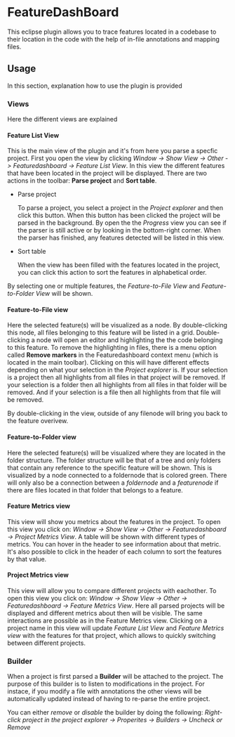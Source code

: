 # FeatureDashBoard
This eclipse plugin allows you to trace features located in a codebase to their location in the code with the help of in-file annotations and mapping files.

## Usage
In this section, explanation how to use the plugin is provided

### Views
Here the different views are explained

#### Feature List View
This is the main view of the plugin and it's from here you parse a specfic project. First you open the view by clicking *Window -> Show View -> Other -> Featuredashboard -> Feature List View*. In this view the different features that have been located in the project will be displayed. There are two actions in the toolbar: **Parse project** and **Sort table**. 
* Parse project

   To parse a project, you select a project in the *Project explorer* and then click this button. When this button has been clicked the project will be parsed in the background. By open the the   *Progress* view you can see if the parser is still active or by looking in the bottom-right corner. When the parser has finished, any features detected will be listed in this view.
   
* Sort table

   When the view has been filled with the features located in the project, you can click this action to sort the features in alphabetical order. 

By selecting one or multiple features, the *Feature-to-File View* and *Feature-to-Folder View* will be shown.

#### Feature-to-File view
Here the selected feature(s) will be visualized as a node. By double-clicking this node, all files belonging to this feature will be listed in a grid. Double-clicking a node will open an editor and highlighting the the code belonging to this feature. To remove the highlighting in files, there is a menu option called **Remove markers** in the Featuredashboard context menu (which is located in the main toolbar). Clicking on this will have different effects depending on what your selection in the *Project explorer* is. If your selection is a project then all highlights from all files in that project will be removed. If your selection is a folder then all highlights from all files in that folder will be removed. And if your selection is a file then all highlights from that file will be removed. 

By double-clicking in the view, outside of any filenode will bring you back to the feature overivew.

#### Feature-to-Folder view 
Here the selected feature(s) will be visualized where they are located in the folder structure. The folder structure will be that of a tree and only folders that contain any reference to the specific feature will be shown. This is visualized by a node connected to a foldernode that is colored green. There will only also be a connection between a *foldernode* and a *featurenode* if there are files located in that folder that belongs to a feature. 

#### Feature Metrics view 
This view will show you metrics about the features in the project. To open this view you click on: *Window -> Show View -> Other -> Featuredashboard -> Project Metrics View*. A table will be shown with different types of metrics. You can hover in the header to see information about that metric. It's also possible to click in the header of each column to sort the features by that value.

#### Project Metrics view
This view will allow you to compare different projects with eachother. To open this view you click on: *Window -> Show View -> Other -> Featuredashboard -> Feature Metrics View*. Here all parsed projects will be displayed and different metrics about then will be visible. The same interactions are possible as in the Feature Metrics view. Clicking on a project name in this view will update *Feature List View* and *Feature Metrics view* with the features for that project, which allows to quickly switching between different projects.  
   

### Builder
When a project is first parsed a **Builder** will be attached to the project. The purpose of this builder is to listen to modifications in the project. For instace, if you modify a file with annotations the other views will be automatically updated instead of having to re-parse the entire project.

You can either *remove* or *disable* the builder by doing the following: *Right-click project in the project explorer -> Properites -> Builders -> Uncheck or Remove*
